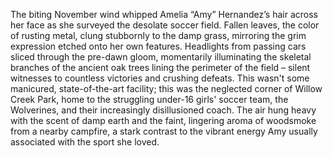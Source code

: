 The biting November wind whipped Amelia “Amy” Hernandez’s hair across her face as she surveyed the desolate soccer field.  Fallen leaves, the color of rusting metal, clung stubbornly to the damp grass, mirroring the grim expression etched onto her own features.  Headlights from passing cars sliced through the pre-dawn gloom, momentarily illuminating the skeletal branches of the ancient oak trees lining the perimeter of the field – silent witnesses to countless victories and crushing defeats. This wasn't some manicured, state-of-the-art facility; this was the neglected corner of Willow Creek Park, home to the struggling under-16 girls' soccer team, the Wolverines, and their increasingly disillusioned coach.  The air hung heavy with the scent of damp earth and the faint, lingering aroma of woodsmoke from a nearby campfire, a stark contrast to the vibrant energy Amy usually associated with the sport she loved.
